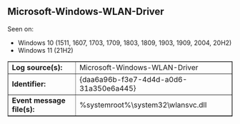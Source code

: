 ## Microsoft-Windows-WLAN-Driver

Seen on:
* Windows 10 (1511, 1607, 1703, 1709, 1803, 1809, 1903, 1909, 2004, 20H2)
* Windows 11 (21H2)

<table border="1" class="docutils">
  <tbody>
    <tr>
      <td><b>Log source(s):</b></td>
      <td>Microsoft-Windows-WLAN-Driver</td>
    </tr>
    <tr>
      <td><b>Identifier:</b></td>
      <td>{daa6a96b-f3e7-4d4d-a0d6-31a350e6a445}</td>
    </tr>
    <tr>
      <td><b>Event message file(s):</b></td>
      <td>%systemroot%\system32\wlansvc.dll</td>
    </tr>
  </tbody>
</table>

&nbsp;

